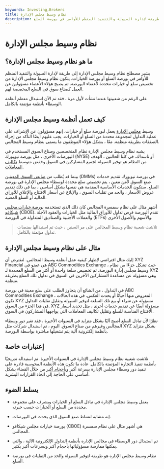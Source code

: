 ```yaml
---
keywords: Investing,Brokers
title: نظام وسيط مجلس الإدارة
description: في مجال التمويل ، يشير مصطلح نظام وسيط مجلس الإدارة إلى طريقة لإدارة السيولة والتنفيذ المنظم للأوامر في بورصة السلع.
---
```


# نظام وسيط مجلس الإدارة
## ما هو نظام وسيط مجلس الإدارة؟

يشير مصطلح نظام وسيط مجلس الإدارة إلى طريقة لإدارة السيولة والتنفيذ المنظم للأوامر في بورصة السلع أو بورصة الخيارات. يتكون نظام وسيط مجلس الإدارة من تخصيص سلع أو خيارات محددة لأعضاء البورصة. ثم يصبح هؤلاء الأعضاء مسؤولين عن العمل [كصناع سوق](/marketmaker) في السلع المخصصة لهم.

على الرغم من شعبيتها عندما نشأت لأول مرة ، فقد تم الآن استبدال معظم أنظمة الوسطاء بأنظمة مؤتمتة بالكامل.

## كيف تعمل أنظمة وسيط مجلس الإدارة

وسيط [مجلس الإدارة](/boardbroker) يعمل لبورصة سلع أو خيارات. إنهم مسؤولون عن الإشراف على عملية التداول لمجموعة محددة من السلع أو الخيارات. يجب عليهم أيضًا التأكد من إجراء الصفقات بطريقة منظمة. معًا ، يشكل هؤلاء الموظفون ما يسمى بنظام وسيط المجالس.

يشبه نظام وسيط مجلس الإدارة نظام المتخصصين وصناع السوق المستخدم في البورصات الأخرى ، مثل بورصة نيويورك (NYSE) أو ناسداك. في كلتا الحالتين ، الهدف من النظام هو توفير السيولة لجميع المشاركين في السوق وخفض متوسط [تكاليف المعاملات](/transactioncosts).

بينما قد يُطلب من [صانعي السوق المعينين](/designated-market-maker-dmm) (DMMs) في بورصة نيويورك تقديم خدمات صنع السوق لأمن معين ، يتم تخصيص سلع محددة لوسطاء مجلس الإدارة في بورصة السلع. ستكون الخدمات الأساسية المقدمة هي نفسها بشكل أساسي ، بما في ذلك تقديم عروض الأسعار ، والحد من تقلبات السوق ، والإبلاغ عن أسعار الافتتاح والإغلاق للأوراق المالية أو السلع المعنية.

أشهر مثال على نظام سمسرة المجالس كان ذلك الذي تستخدمه [بورصة خيارات مجلس شيكاغو](/cboe) (CBOE). تقدم البورصة فرص تداول للأوراق المالية مثل الخيارات والعقود الآجلة والعملات الأجنبية والصناديق المتداولة في البورصة (ETFs) والأسهم والأصول الأخرى.

> تلاشت شعبية نظام وسيط المجالس على مر السنين ، حيث تم استبدالها بمنصات تداول مؤتمتة بالكامل.

>

## مثال على نظام وسيط مجلس الإدارة

إليك مثال افتراضي لإظهار كيفية عمل أنظمة وسيط المجالس. لنفترض أن XYZ Financial هي عضو في ABC Commodities Exchange ، حيث تشكل جزءًا من نظام وسيط مجلس إدارة البورصة. تم تخصيص سلعة واحدة أو أكثر من السلع المحددة لـ XYZ وهي مسؤولة عن مساعدة المشاركين الآخرين في السوق في تداول تلك السلع بطريقة منظمة.

في التداول ، من الشائع أن يتجاوز الطلب على سلع معينة في بورصة ABC Commodities Exchange المعروض منها أحيانًا أو يحدث العكس. في هذه الحالات ، تكون XYZ مسؤولة عن شراء أو بيع تلك السلعة لتوفير السيولة وتقليل تقلبات التداول في هذا الجزء من السوق. XYZ مسؤولة أيضًا عن تقديم خدمات أخرى ، مثل تحديد أسعار الافتتاح المناسبة للسلع وتقليل تكاليف المعاملات التي يواجهها المشاركون في السوق.

نظرًا لأن تبادل السلع أصبح آليًا بشكل متزايد في السنوات الأخيرة ، فقد تغير دور وسطاء المجالس وغيرهم من صناع السوق. اليوم ، تم استبدال شركات مثل XYZ بشكل متزايد بأنظمة إلكترونية آلية يتم تشغيلها مباشرة بواسطة البورصة.

## إعتبارات خاصة

تلاشت شعبية نظام وسيط مجلس الإدارة في السنوات الأخيرة. تم استبداله تدريجيًا بأنظمة تنفيذ التجارة المؤتمتة بالكامل. عادة ما تكون هذه الأنظمة المحوسبة قادرة على تنفيذ دور وسطاء مجلس الإدارة بسرعة أكبر [وبأحجام أكبر](/volume) من خلال القضاء بشكل أساسي على الحاجة إلى اتخاذ القرارات البشرية.

## يسلط الضوء

- يعمل وسيط مجلس الإدارة في تبادل السلع أو الخيارات ويشرف على مجموعة محددة من السلع أو الخيارات حسب خبرته.

- إنه مشابه لنشاط صنع السوق الذي يحدث في البورصات.

- بورصة خيارات مجلس شيكاغو (CBOE) هي أشهر مثال على نظام سمسرة المجالس.

- تم استبدال دور الوسطاء في مجالس الإدارة بأنظمة التداول الإلكترونية الآلية ، والتي يمكنها ممارسة مسؤولياتها بأحجام أكبر وبسرعات أكبر بكثير.

- نظام وسيط مجلس الإدارة هو طريقة لتوفير السيولة والحد من التقلبات في بورصة السلع.

